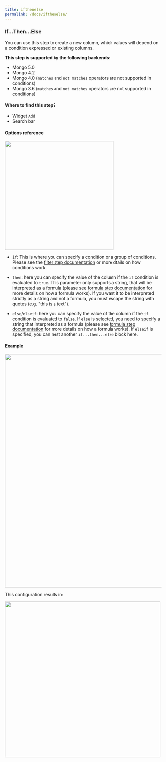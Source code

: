 ```yaml
---
title: ifthenelse
permalink: /docs/ifthenelse/
---
```


### If...Then...Else

You can use this step to create a new column, which values will depend on a
condition expressed on existing columns.

**This step is supported by the following backends:**

- Mongo 5.0
- Mongo 4.2
- Mongo 4.0 (`matches` and `not matches` operators are not supported in conditions)
- Mongo 3.6 (`matches` and `not matches` operators are not supported in conditions)

#### Where to find this step?

- Widget `Add`
- Search bar

#### Options reference

<img src="../../img/docs/user-interface/ifthenelse_step_form.jpg" width="350" />

- `if`: This is where you can specify a condition or a group of conditions.
  Please see the [filter step documentation](https://weaverbird.toucantoco.dev/docs/filter/)
  or more dtails on how conditions work.

- `then`: here you can specify the value of the column if the `if` condition is
  evaluated to `true`. This parameter only supports a string, that will be
  interpreted as a formula (please see [formula step documentation](https://weaverbird.toucantoco.dev/docs/formula/)
  for more details on how a formula works). If you want it to be interpreted strictly as a string and not a formula, you must
  escape the string with quotes (e.g. "this is a text").

- `else`/`elseif`: here you can specify the value of the column if the `if`
  condition is evaluated to `false`.
  If `else` is selected, you need to specify a string that interpreted as a
  formula (please see [formula step documentation](https://weaverbird.toucantoco.dev/docs/formula/)
  for more details on how a formula works).
  If `elseif` is specified, you can nest another `if...then...else` block here.

#### Example

<img src="../../img/docs/user-interface/ifthenelse_example_conf.jpg" width="750" />

This configuration results in:

<img src="../../img/docs/user-interface/ifthenelse_example_result.jpg" width="500" />
